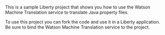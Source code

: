 This is a sample Liberty project that shows you how to use the Watson Machine
Translation service to translate Java property files.

To use this project you can fork the code and use it in a Liberty application.
Be sure to bind the Watson Machine Translation service to the project.
